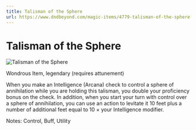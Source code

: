 ```yaml
---
title: Talisman of the Sphere
url: https://www.dndbeyond.com/magic-items/4779-talisman-of-the-sphere
---
```


# Talisman of the Sphere

![Talisman of the Sphere](talisman-of-the-sphere.png)

Wondrous Item, legendary (requires attunement)

When you make an Intelligence (Arcana) check to control a sphere of annihilation while you are holding this talisman, you double your proficiency bonus on the check. In addition, when you start your turn with control over a sphere of annihilation, you can use an action to levitate it 10 feet plus a number of additional feet equal to 10 × your Intelligence modifier.

Notes: Control, Buff, Utility